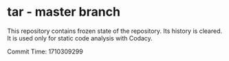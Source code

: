 # tar - master branch

This repository contains frozen state of the repository.
Its history is cleared. It is used only for static code
analysis with Codacy.

Commit Time: 1710309299